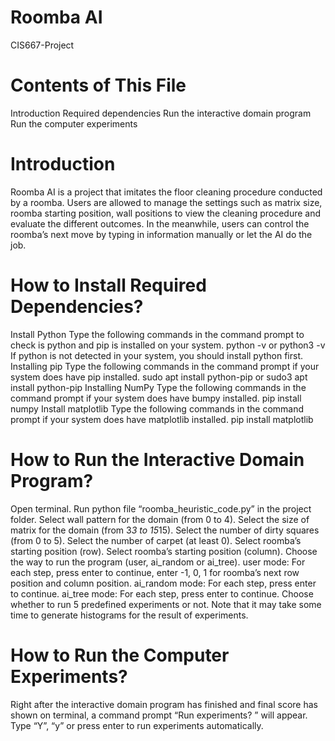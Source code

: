 # Roomba AI
CIS667-Project

# Contents of This File
Introduction
Required dependencies
Run the interactive domain program
Run the computer experiments

# Introduction
Roomba AI is a project that imitates the floor cleaning procedure conducted by a roomba. Users are allowed to manage the settings such as matrix size, roomba starting position, wall positions to view the cleaning procedure and evaluate the different outcomes. In the meanwhile, users can control the roomba’s next move by typing in information manually or let the AI do the job.

# How to Install Required Dependencies?
Install Python
Type the following commands in the command prompt to check is python and pip is installed on your system.
python -v 
or 
python3 -v
If python is not detected in your system, you should install python first.
Installing pip
Type the following commands in the command prompt if your system does have pip installed.
sudo apt install python-pip
or
sudo3 apt install python-pip
Installing NumPy
Type the following commands in the command prompt if your system does have bumpy installed.
pip install numpy
Install matplotlib
Type the following commands in the command prompt if your system does have matplotlib installed.
pip install matplotlib

# How to Run the Interactive Domain Program?
Open terminal.
Run python file “roomba_heuristic_code.py” in the project folder.
Select wall pattern for the domain (from 0 to 4).
Select the size of matrix for the domain (from 3*3 to 15*15).
Select the number of dirty squares (from 0 to 5).
Select the number of carpet (at least 0).
Select roomba’s starting position (row).
Select roomba’s starting position (column).
Choose the way to run the program (user, ai_random or ai_tree).
user mode: For each step, press enter to continue, enter -1, 0, 1 for roomba’s next row position and column position.
ai_random mode: For each step, press enter to continue.
ai_tree mode: For each step, press enter to continue.
Choose whether to run 5 predefined experiments or not.
Note that it may take some time to generate histograms for the result of experiments.

# How to Run the Computer Experiments?
Right after the interactive domain program has finished and final score has shown on terminal, a command prompt “Run experiments? ” will appear. Type “Y”, “y” or press enter to run experiments automatically.
